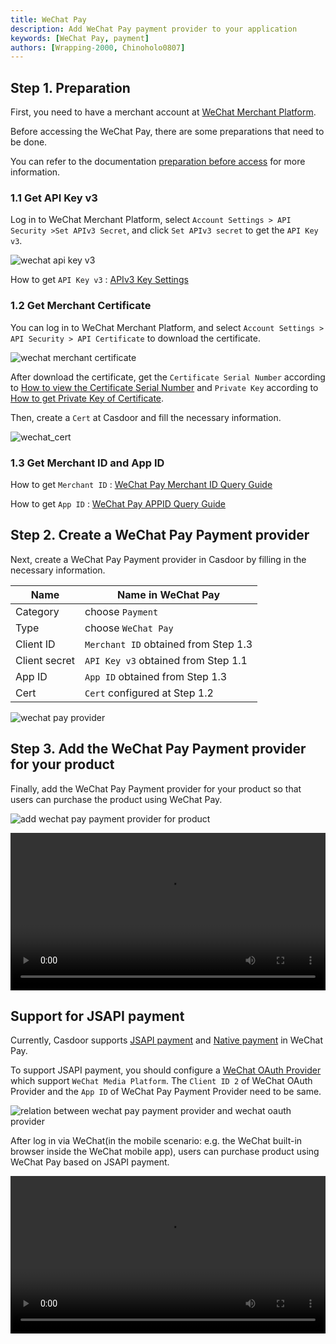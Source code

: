 ```yaml
---
title: WeChat Pay
description: Add WeChat Pay payment provider to your application
keywords: [WeChat Pay, payment]
authors: [Wrapping-2000, Chinoholo0807]
---
```


## Step 1. Preparation

First, you need to have a merchant account at [WeChat Merchant Platform](https://pay.weixin.qq.com/index.php/public/wechatpay_en).

Before accessing the WeChat Pay, there are some preparations that need to be done.

You can refer to the documentation [preparation before access](https://pay.weixin.qq.com/docs/merchant/products/native-payment/preparation.html) for more information.

### 1.1 Get API Key v3

Log in to WeChat Merchant Platform, select `Account Settings > API Security >Set APIv3 Secret`, and click `Set APIv3 secret` to get the `API Key v3`.

![wechat api key v3](/img/providers/payment/wechat_apikey_v3.png)

How to get `API Key v3` : [APIv3 Key Settings](https://kf.qq.com/faq/180830E36vyQ180830AZFZvu.html)

### 1.2 Get Merchant Certificate

You can log in to WeChat Merchant Platform, and select `Account Settings > API Security > API Certificate` to download the certificate.

![wechat merchant certificate](/img/providers/payment/wechat_mch_cert.png)

After download the certificate, get the `Certificate Serial Number` according to [How to view the Certificate Serial Number](https://pay.weixin.qq.com/wiki/doc/apiv3/wechatpay/wechatpay7_0.shtml#part-5) and `Private Key` according to [How to get Private Key of Certificate](https://pay.weixin.qq.com/wiki/doc/apiv3/wechatpay/wechatpay3_1.shtml).

Then, create a `Cert` at Casdoor and fill the necessary information.

![wechat_cert](/img/providers/payment/wechat_cert.png)

### 1.3 Get Merchant ID and App ID

How to get `Merchant ID` : [WeChat Pay Merchant ID Query Guide](https://kf.qq.com/faq/200729EZ7fEj200729aumYR7.html)

How to get `App ID` : [WeChat Pay APPID Query Guide](https://pay.weixin.qq.com/static/pay_setting/appid_protocol.shtml)

## Step 2.  Create a WeChat Pay Payment provider

Next, create a WeChat Pay Payment provider in Casdoor by filling in the necessary information.

| Name          | Name in WeChat Pay |
|---------------|--------------------|
|Category       |   choose `Payment` |
|Type           |   choose `WeChat Pay`  |
|Client ID     | `Merchant ID` obtained from Step 1.3  |
|Client secret | `API Key v3` obtained from Step 1.1  |
|App ID        | `App ID` obtained from Step 1.3 |
|Cert          | `Cert` configured at Step 1.2 |

![wechat pay provider](/img/providers/payment/wechat_payment_provider.png)

## Step 3. Add the WeChat Pay Payment provider for your product

Finally, add the WeChat Pay Payment provider for your product so that users can purchase the product using WeChat Pay.

![add wechat pay payment provider for product](/img/providers/payment/wechat_product.png)

<video src="/video/provider/payment/use_wechatpay_buy_product.mp4" controls="controls" width="100%"></video>

## Support for JSAPI payment

Currently, Casdoor supports [JSAPI payment](https://pay.weixin.qq.com/docs/merchant/products/jsapi-payment/introduction.html) and [Native payment](https://pay.weixin.qq.com/docs/merchant/products/native-payment/introduction.html) in WeChat Pay.

To support JSAPI payment, you should configure a [WeChat OAuth Provider](/docs/provider/oauth/Wechat) which support `WeChat Media Platform`.
The `Client ID 2` of WeChat OAuth Provider and the `App ID` of WeChat Pay Payment Provider need to be same.

![relation between wechat pay payment provider and wechat oauth provider](/img/providers/payment/wechat_jsapi_conf.png)

After log in via WeChat(in the mobile scenario: e.g. the WeChat built-in browser inside the WeChat mobile app), users can purchase product using WeChat Pay based on JSAPI payment.

<video src="/video/provider/payment/use_wechatpay_via_jsapi.mp4" controls="controls" width="100%" align="center"></video>
